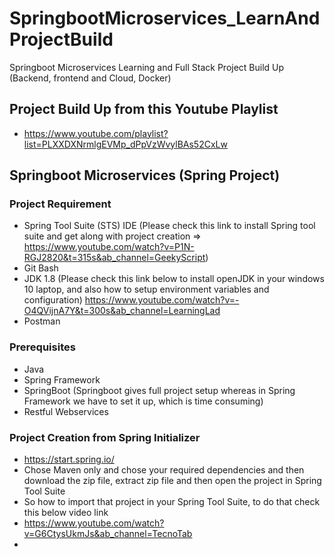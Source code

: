 # SpringbootMicroservices_LearnAndProjectBuild
Springboot Microservices Learning and Full Stack Project Build Up (Backend, frontend and Cloud, Docker)


## Project Build Up from this Youtube Playlist
* https://www.youtube.com/playlist?list=PLXXDXNrmlgEVMp_dPpVzWvylBAs52CxLw



## Springboot Microservices (Spring Project)
### Project Requirement 
* Spring Tool Suite (STS) IDE (Please check this link to install Spring tool suite and get along with project creation => https://www.youtube.com/watch?v=P1N-RGJ2820&t=315s&ab_channel=GeekyScript)
* Git Bash
* JDK 1.8 (Please check this link below to install openJDK in your windows 10 laptop, and also how to setup environment variables and configuration)
  https://www.youtube.com/watch?v=-O4QVijnA7Y&t=300s&ab_channel=LearningLad
* Postman

### Prerequisites
* Java
* Spring Framework
* SpringBoot (Springboot gives full project setup whereas in Spring Framework we have to set it up, which is time consuming)
* Restful Webservices

### Project Creation from Spring Initializer
* https://start.spring.io/
* Chose Maven only and chose your required dependencies and then download the zip file, extract zip file and then open the project in Spring Tool Suite
* So how to import that project in your Spring Tool Suite, to do that check this below video link
* https://www.youtube.com/watch?v=G6CtysUkmJs&ab_channel=TecnoTab
* 
